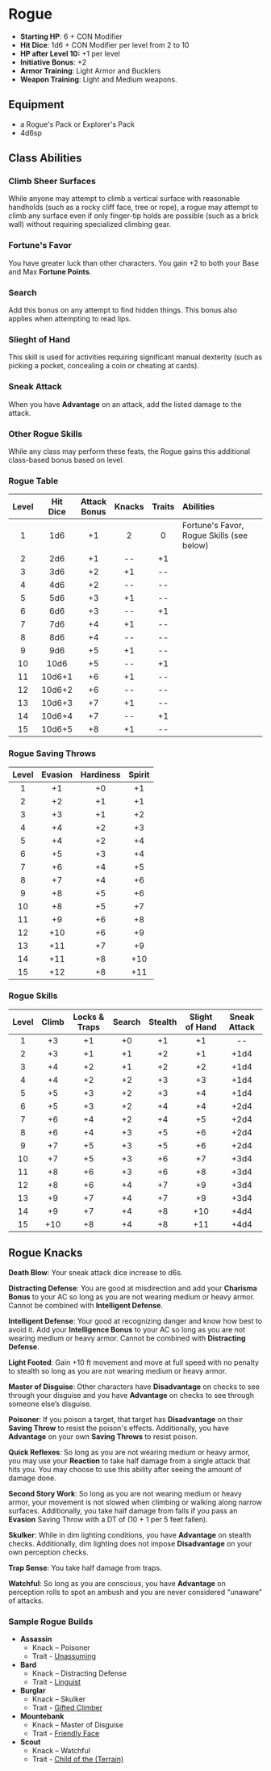 # Rogue

- **Starting HP**: 6 + CON Modifier
- **Hit Dice**: 1d6 + CON Modifier per level from 2 to 10
- **HP after Level 10:** +1 per level
- **Initiative Bonus**: +2
- **Armor Training**: Light Armor and Bucklers
- **Weapon Training**: Light and Medium weapons.

## Equipment
- a Rogue's Pack or Explorer's Pack
- 4d6sp

## Class Abilities
### Climb Sheer Surfaces
While anyone may attempt to climb a vertical surface with reasonable handholds (such as a rocky cliff face, tree or rope), a rogue may attempt to climb any surface even if only finger-tip holds are possible (such as a brick wall) without requiring specialized climbing gear.

### Fortune's Favor
You have greater luck than other characters.  You gain +2 to both your Base and Max **Fortune Points**.

### Search
Add this bonus on any attempt to find hidden things.  This bonus also applies when attempting to read lips.

### Slieght of Hand
This skill is used for activities requiring significant manual dexterity (such as picking a pocket, concealing a coin or cheating at cards).

### Sneak Attack
When you have **Advantage** on an attack, add the listed damage to the attack.

### Other Rogue Skills
While any class may perform these feats, the Rogue gains this additional class-based bonus based on level.

### Rogue Table
| Level | Hit<br/>Dice | Attack<br/>Bonus | Knacks | Traits | Abilities |
|:-----:|:------------:|:----------------:|:------:|:------:|:----------|
|  1    |  1d6         |  +1              |  2     |  0     | Fortune's Favor, Rogue Skills (see below) |
|  2    |  2d6         |  +1              | --     | +1     |  |
|  3    |  3d6         |  +2              | +1     | --     |  |
|  4    |  4d6         |  +2              | --     | --     |  |
|  5    |  5d6         |  +3              | +1     | --     |  |
|  6    |  6d6         |  +3              | --     | +1     |  |
|  7    |  7d6         |  +4              | +1     | --     |  |
|  8    |  8d6         |  +4              | --     | --     |  |
|  9    |  9d6         |  +5              | +1     | --     |  |
| 10    | 10d6         |  +5              | --     | +1     |  |
| 11    | 10d6+1       |  +6              | +1     | --     |  |
| 12    | 10d6+2       |  +6              | --     | --     |  |
| 13    | 10d6+3       |  +7              | +1     | --     |  |
| 14    | 10d6+4       |  +7              | --     | +1     |  | 
| 15    | 10d6+5       |  +8              | +1     | --     |  |

### Rogue Saving Throws
| Level | Evasion | Hardiness | Spirit |
|:-----:|:-------:|:---------:|:------:|
|   1   |    +1   |     +0    |   +1   |
|   2   |    +2   |     +1    |   +1   |
|   3   |    +3   |     +1    |   +2   |
|   4   |    +4   |     +2    |   +3   |
|   5   |    +4   |     +2    |   +4   |
|   6   |    +5   |     +3    |   +4   |
|   7   |    +6   |     +4    |   +5   |
|   8   |    +7   |     +4    |   +6   |
|   9   |    +8   |     +5    |   +6   |
|  10   |    +8   |     +5    |   +7   |
|  11   |    +9   |     +6    |   +8   |
|  12   |   +10   |     +6    |   +9   |
|  13   |   +11   |     +7    |   +9   |
|  14   |   +11   |     +8    |  +10   |
|  15   |   +12   |     +8    |  +11   |

### Rogue Skills
| Level | Climb | Locks & Traps | Search | Stealth | Slight of Hand | Sneak Attack |
|:-----:|:-----:|:-------------:|:------:|:-------:|:--------------:|:------------:|
|   1   |  +3   |  +1           |   +0   |   +1    |      +1        |      --      |
|   2   |  +3   |  +1           |   +1   |   +2    |      +1        |    +1d4      |
|   3   |  +4   |  +2           |   +1   |   +2    |      +2        |    +1d4      |
|   4   |  +4   |  +2           |   +2   |   +3    |      +3        |    +1d4      |
|   5   |  +5   |  +3           |   +2   |   +3    |      +4        |    +1d4      |
|   6   |  +5   |  +3           |   +2   |   +4    |      +4        |    +2d4      |
|   7   |  +6   |  +4           |   +2   |   +4    |      +5        |    +2d4      |
|   8   |  +6   |  +4           |   +3   |   +5    |      +6        |    +2d4      |
|   9   |  +7   |  +5           |   +3   |   +5    |      +6        |    +2d4      |
|  10   |  +7   |  +5           |   +3   |   +6    |      +7        |    +3d4      |
|  11   |  +8   |  +6           |   +3   |   +6    |      +8        |    +3d4      |
|  12   |  +8   |  +6           |   +4   |   +7    |      +9        |    +3d4      |
|  13   |  +9   |  +7           |   +4   |   +7    |      +9        |    +3d4      |
|  14   |  +9   |  +7           |   +4   |   +8    |     +10        |    +4d4      |
|  15   | +10   |  +8           |   +4   |   +8    |     +11        |    +4d4      |

## Rogue Knacks

**Death Blow**: Your sneak attack dice increase to d6s.

**Distracting Defense**: You are good at misdirection and add your **Charisma Bonus** to your AC so long as you are not wearing medium or heavy armor.  Cannot be combined with **Intelligent Defense**.

**Intelligent Defense**: Your good at recognizing danger and know how best to avoid it. Add your **Intelligence Bonus** to your AC so long as you are not wearing medium or heavy armor.  Cannot be combined with **Distracting Defense**.

**Light Footed**: Gain +10 ft movement and move at full speed with no penalty to stealth so long as you are not wearing medium or heavy armor.

**Master of Disguise**: Other characters have **Disadvantage** on checks to see through your disguise and you have **Advantage** on checks to see through someone else’s disguise.

**Poisoner**: If you poison a target, that target has **Disadvantage** on their **Saving Throw** to resist the poison's effects.  Additionally, you have **Advantage** on your own **Saving Throws** to resist poison.

**Quick Reflexes**: So long as you are not wearing medium or heavy armor, you may use your **Reaction** to take half damage from a single attack that hits you.  You may choose to use this ability after seeing the amount of damage done.

**Second Story Work**: So long as you are not wearing medium or heavy armor, your movement is not slowed when climbing or walking along narrow surfaces.  Additionally, you take half damage from falls if you pass an **Evasion** Saving Throw with a DT of (10 + 1 per 5 feet fallen).

**Skulker**: While in dim lighting conditions, you have **Advantage** on stealth checks.   Additionally, dim lighting does not impose **Disadvantage** on your own perception checks.

**Trap Sense**: You take half damage from traps.

**Watchful**: So long as you are conscious, you have **Advantage** on perception rolls to spot an ambush and you are never considered “unaware” of attacks.

### Sample Rogue Builds
- **Assassin** 
	- Knack – Poisoner
	- Trait - [Unassuming](Traits.md#unassuming)
- **Bard** 
	- Knack – Distracting Defense
	- Trait - [Linguist](Traits.md#linguist)
- **Burglar** 
	- Knack – Skulker
	- Trait - [Gifted Climber](Traits.md#gifted-climber)
- **Mountebank** 
	- Knack – Master of Disguise
	- Trait - [Friendly Face](Traits.md#friendly-face)
- **Scout** 
	- Knack – Watchful
	- Trait - [Child of the (Terrain)](Traits.md#child-of-the-terrain)

